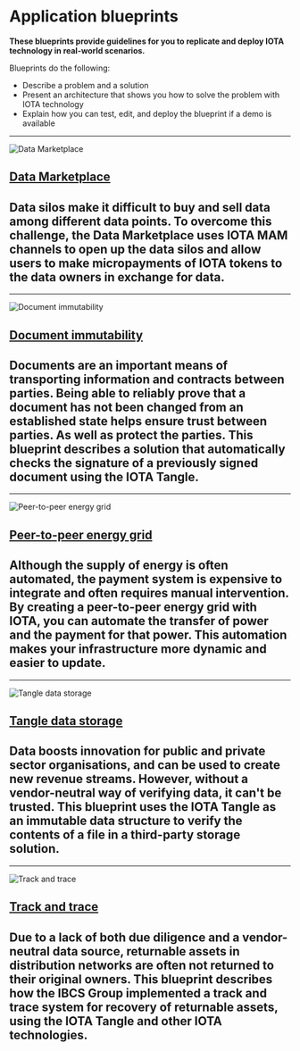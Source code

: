 # Application blueprints

**These blueprints provide guidelines for you to replicate and deploy IOTA  technology in real-world scenarios.**

Blueprints do the following:

- Describe a problem and a solution
- Present an architecture that shows you how to solve the problem with IOTA technology
- Explain how you can test, edit, and deploy the blueprint if a demo is available

-------------------------
![Data Marketplace](/img/blueprints/data-marketplace-thumbnail.png)
## [Data Marketplace](../data-marketplace/overview.md)
Data silos make it difficult to buy and sell data among different data points. To overcome this challenge, the Data Marketplace uses IOTA MAM channels to open up the data silos and allow users to make micropayments of IOTA tokens to the data owners in exchange for data.
-------------------------

-------------------------
![Document immutability](/img/blueprints/document-immutability.png)
## [Document immutability](../doc-immutability/overview.md)
Documents are an important means of transporting information and contracts between parties. Being able to reliably prove that a document has not been changed from an established state helps ensure trust between parties. As well as protect the parties. This blueprint describes a solution that automatically checks the signature of a previously signed document using the IOTA Tangle.
-------------------------

-------------------------
![Peer-to-peer energy grid](/img/blueprints/p2p-energy-grid-thumbnail.png)
## [Peer-to-peer energy grid](../p2p-energy/overview.md)
Although the supply of energy is often automated, the payment system is expensive to integrate and often requires manual intervention. By creating a peer-to-peer energy grid with IOTA, you can automate the transfer of power and the payment for that power. This automation makes your infrastructure more dynamic and easier to update.
-------------------------

-------------------------
![Tangle data storage](/img/blueprints/tangle-data-storage-thumbnail.png)
## [Tangle data storage](../tangle-data-storage/overview.md)
Data boosts innovation for public and private sector organisations, and can be used to create new revenue streams. However, without a vendor-neutral way of verifying data, it can't be trusted. This blueprint uses the IOTA Tangle as an immutable data structure to verify the contents of a file in a third-party storage solution.
-------------------------

-------------------------
![Track and trace](/img/blueprints/track-and-trace-thumbnail.png)
## [Track and trace](../track-and-trace/overview.md)
Due to a lack of both due diligence and a vendor-neutral data source, returnable assets in distribution networks are often not returned to their original owners. This blueprint describes how the IBCS Group implemented a track and trace system for recovery of returnable assets, using the IOTA Tangle and other IOTA technologies.
-------------------------
